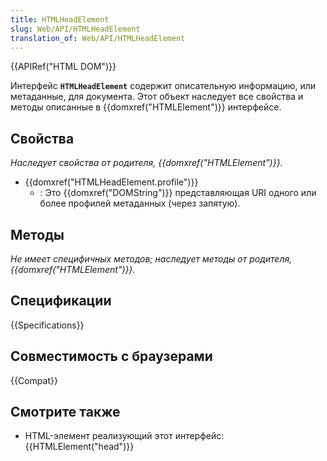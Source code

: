 ```yaml
---
title: HTMLHeadElement
slug: Web/API/HTMLHeadElement
translation_of: Web/API/HTMLHeadElement
---
```


{{APIRef("HTML DOM")}}

Интерфейс **`HTMLHeadElement`** содержит описательную информацию, или метаданные, для документа. Этот объект наследует все свойства и методы описанные в {{domxref("HTMLElement")}} интерфейсе.

## Свойства

_Наследует свойства от родителя, {{domxref("HTMLElement")}}._

- {{domxref("HTMLHeadElement.profile")}}
  - : Это {{domxref("DOMString")}} представляющая URI одного или более профилей метаданных (через запятую).

## Методы

_Не имеет специфичных методов; наследует методы от родителя, {{domxref("HTMLElement")}}._

## Спецификации

{{Specifications}}

## Совместимость с браузерами

{{Compat}}

## Смотрите также

- HTML-элемент реализующий этот интерфейс: {{HTMLElement("head")}}
